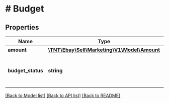 # # Budget

## Properties

Name | Type | Description | Notes
------------ | ------------- | ------------- | -------------
**amount** | [**\TNT\Ebay\Sell\Marketing\V1\Model\Amount**](Amount.md) |  | [optional]
**budget_status** | **string** | The budget status for a CPC Promoted Listings campaign. For implementation help, refer to &lt;a href&#x3D;&#39;https://developer.ebay.com/api-docs/sell/marketing/types/pls:BudgetStatusEnum&#39;&gt;eBay API documentation&lt;/a&gt; | [optional]

[[Back to Model list]](../../README.md#models) [[Back to API list]](../../README.md#endpoints) [[Back to README]](../../README.md)
